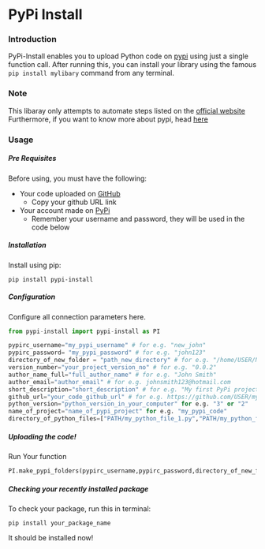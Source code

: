 # PyPi Install
### Introduction

PyPi-Install enables you to upload Python code on [pypi][d1] using just a single function call.
After running this, you can install your library using the famous `pip install mylibary` command from any terminal. 
### Note 
This libaray only attempts to automate steps listed on the [official website][d2]
Furthermore, if you want to know more about pypi, head [here][d3]

### Usage

##### Pre Requisites
Before using, you must have the following:
 - Your code uploaded on [GitHub][d4]
    - Copy your github URL link          
 - Your account made on [PyPi][d1]
    - Remember your username and password, they will be used in the code below

##### Installation
Install using pip:
``` 
pip install pypi-install
```

##### Configuration
Configure all connection parameters here.
```python
from pypi-install import pypi-install as PI

pypirc_username="my_pypi_username" # for e.g. "new_john"
pypirc_password= "my_pypi_password" # for e.g. "john123"
directory_of_new_folder = "path_new_directory" # for e.g. "/home/USER/New_Folder"
version_number="your_project_version_no" # for e.g. "0.0.2"
author_name_full="full_author_name" # for e.g. "John Smith"
author_email="author_email" # for e.g. johnsmith123@hotmail.com
short_description="short_description" # for e.g. "My first PyPi project"
github_url="your_code_github_url" # for e.g. https://github.com/USER/my_respistory
python_version="python_version_in_your_computer" for e.g. "3" or "2"
name_of_project="name_of_pypi_project" for e.g. "my_pypi_code"
directory_of_python_files=["PATH/my_python_file_1.py","PATH/my_python_file_2.py"] # Include all the python files here
```
##### Uploading the code! 
Run Your function
```python
PI.make_pypi_folders(pypirc_username,pypirc_password,directory_of_new_folder,name_of_project,directory_of_python_files,version_number,author_name_full,author_email,short_description,github_url,python_version) # There, your code is uploaded on pypi! It's that easy!
```

##### Checking your recently installed package
To check your package, run this in terminal:
```
pip install your_package_name
```
It should be installed now! 


  

   [d1]: <https://pypi.org/>
   [d2]: <https://packaging.python.org/tutorials/packaging-projects/>    
   [d3]: <https://packaging.python.org/tutorials/packaging-projects/>  
   [d4]: <https://github.com/>
 
